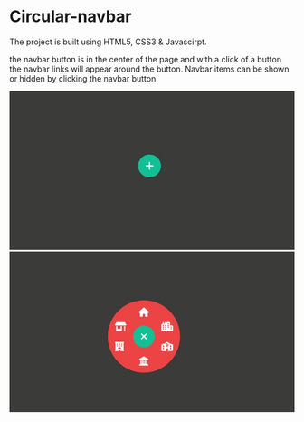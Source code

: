 # Circular-navbar

The project is built using HTML5, CSS3 & Javascirpt.

the navbar button is in the center of the page and with a click of a button the navbar links will appear around the button. Navbar items can be shown or hidden by clicking the navbar button 

<img src="https://github.com/OmarIsmail7980/Cicular-navbar/blob/main/img/pg1.jpg">


<img src="https://github.com/OmarIsmail7980/Cicular-navbar/blob/main/img/pg2.jpg">
